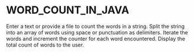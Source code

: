 # WORD_COUNT_IN_JAVA
Enter a text or provide a file to count the words in a string. Split the string into an array of words using space or punctuation as delimiters.  Iterate the words and increment the counter for each word encountered. Display the total count of words to the user.
